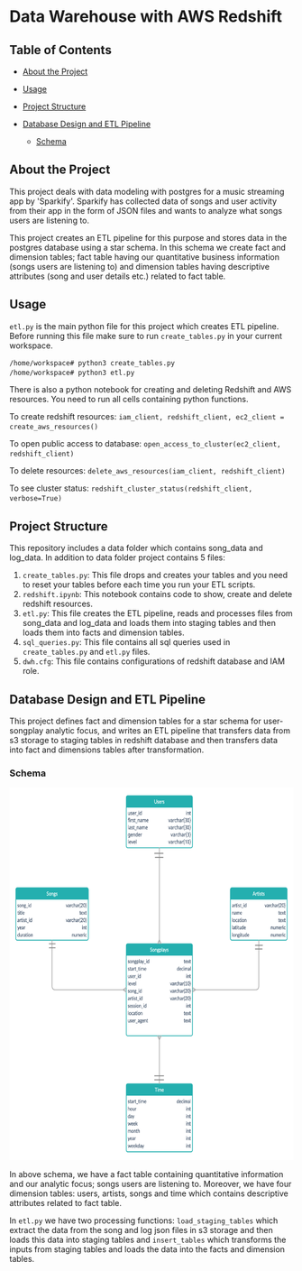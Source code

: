 # Data Warehouse with AWS Redshift
## Table of Contents
* [About the Project](#about-the-project)
* [Usage](#usage)
* [Project Structure](#project-structure)
* [Database Design and ETL Pipeline](#database-design-and-etl-pipeline)

  * [Schema](#schema)

<a name="about-the-project"/>

## About the Project
This project deals with data modeling with postgres for a music streaming app by 'Sparkify'. Sparkify has collected data of songs and user activity from their app in the form of JSON files and wants to analyze what songs users are listening to.

This project creates an ETL pipeline for this purpose and stores data in the postgres database using a star schema. In this schema we create fact and dimension tables; fact table having our quantitative business information (songs users are listening to) and dimension tables having descriptive attributes (song and user details etc.) related to fact table.

<a name="usage"/>

## Usage
`etl.py` is the main python file for this project which creates ETL pipeline. Before running this file make sure to run `create_tables.py` in your current workspace.
```bash
/home/workspace# python3 create_tables.py
/home/workspace# python3 etl.py
```

There is also a python notebook for creating and deleting Redshift and AWS resources. You need to run all cells containing python functions.

To create redshift resources:
`iam_client, redshift_client, ec2_client = create_aws_resources()`

To open public access to database:
`open_access_to_cluster(ec2_client, redshift_client)`

To delete resources:
`delete_aws_resources(iam_client, redshift_client)`

To see cluster status: 
`redshift_cluster_status(redshift_client, verbose=True)`

<a name="project-structure"/>

## Project Structure
This repository includes a data folder which contains song_data and log_data. In addition to data folder project contains 5 files:

1. `create_tables.py`: This file drops and creates your tables and you need to reset your tables before each time you run your ETL scripts.
2. `redshift.ipynb`: This notebook contains code to show, create and delete redshift resources.
3. `etl.py`: This file creates the ETL pipeline, reads and processes files from song_data and log_data and loads them into staging tables and then loads them into facts and dimension tables.
4. `sql_queries.py`: This file contains all sql queries used in `create_tables.py` and `etl.py` files.
5. `dwh.cfg`: This file contains configurations of redshift database and IAM role.

<a name="database-design-and-etl-pipeline"/>

## Database Design and ETL Pipeline

This project defines fact and dimension tables for a star schema for user-songplay analytic focus, and writes an ETL pipeline that transfers data from s3 storage to staging tables in redshift database and then transfers data into fact and dimensions tables after transformation.

<a name="schema"/>

### Schema
<img src="images/sparkify-schema.png" alt="Schema" width="650" height="660"/>

In above schema, we have a fact table containing quantitative information and our analytic focus; songs users are listening to. Moreover, we have four dimension tables: users, artists, songs and time which contains descriptive attributes related to fact table.

In `etl.py` we have two processing functions: `load_staging_tables` which extract the data from the song and log json files in s3 storage and then loads this data into staging tables and `insert_tables` which transforms the inputs from staging tables and loads the data into the facts and dimension tables.